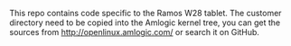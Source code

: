 This repo contains code specific to the Ramos W28 tablet.
The customer directory need to be copied into the Amlogic kernel tree, you can get the sources from http://openlinux.amlogic.com/ or search it on GitHub.

